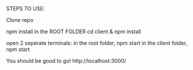 STEPS TO USE:

Clone repo

npm install in the ROOT FOLDER
cd client & npm install

open 2 seperate terminals:
in the root folder, npm start
in the client folder, npm start

You should be good to go! http://localhost:3000/